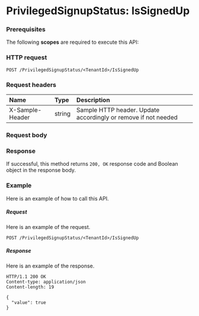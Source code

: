 # PrivilegedSignupStatus: IsSignedUp


### Prerequisites
The following **scopes** are required to execute this API: 
### HTTP request
<!-- { "blockType": "ignored" } -->
```http
POST /PrivilegedSignupStatus/<TenantId>/IsSignedUp

```
### Request headers
| Name       | Type | Description|
|:---------------|:--------|:----------|
| X-Sample-Header  | string  | Sample HTTP header. Update accordingly or remove if not needed|

### Request body

### Response
If successful, this method returns `200, OK` response code and Boolean object in the response body.

### Example
Here is an example of how to call this API.
##### Request
Here is an example of the request.
<!-- {
  "blockType": "request",
  "name": "privilegedsignupstatus_issignedup"
}-->
```http
POST /PrivilegedSignupStatus/<TenantId>/IsSignedUp
```

##### Response
Here is an example of the response.
<!-- {
  "blockType": "response",
  "truncated": false,
  "@odata.type": "boolean"
} -->
```http
HTTP/1.1 200 OK
Content-type: application/json
Content-length: 19

{
  "value": true
}
```

<!-- uuid: fb08bf5b-12f6-4189-9d71-231e99b7a2b8
2015-10-24 21:49:48 UTC -->
<!-- {
  "type": "#page.annotation",
  "description": "PrivilegedSignupStatus: IsSignedUp",
  "keywords": "",
  "section": "documentation",
  "tocPath": ""
}-->